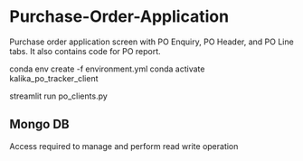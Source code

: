 # Purchase-Order-Application
Purchase order application screen with PO Enquiry, PO Header, and PO Line tabs.
It also contains code for PO report.



conda env create -f environment.yml
conda activate kalika_po_tracker_client

streamlit run po_clients.py



## Mongo DB
Access required to manage and perform read write operation

